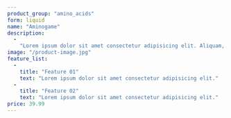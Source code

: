 ```yaml
--- 
product_group: "amino_acids"  
form: liquid 
name: "Aminogame" 
description: 
  - 
    "Lorem ipsum dolor sit amet consectetur adipisicing elit. Aliquam, velit eveniet rerum unde tempora aliquid eius possimus repellat quidem commodi fugiat, optio recusandae veniam. Temporibus non omnis et assumenda corporis?" 
image: "/product-image.jpg" 
feature_list: 
  - 
    title: "Feature 01" 
    text: "Lorem ipsum dolor sit amet consectetur adipisicing elit." 
  - 
    title: "Feature 02" 
    text: "Lorem ipsum dolor sit amet consectetur adipisicing elit." 
price: 39.99 
--- 
```

